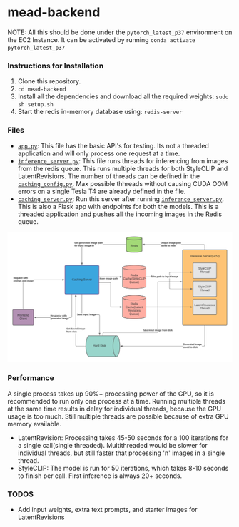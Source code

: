 # mead-backend

NOTE: All this should be done under the `pytorch_latest_p37` environment on the EC2 Instance.
It can be activated by running `conda activate pytorch_latest_p37`

### Instructions for Installation
1. Clone this repository.
2. `cd mead-backend`
3. Install all the dependencies and download all the required weights: `sudo sh setup.sh`
4. Start the redis in-memory database using: `redis-server`

### Files
* [`app.py`](app.py): This file has the basic API's for testing. Its not a threaded application and will only process one request at a time.
* [`inference_server.py`](inference_server.py): This file runs threads for inferencing from images from the redis queue. This runs multiple threads for both StyleCLIP and LatentRevisions. The number of threads can be defined in the [`caching_config.py`](caching_config.py). Max possible thhreads without causing CUDA OOM errors on a single Tesla T4 are already defined in the file.
* [`caching_server.py`](caching_server.py): Run this server after running [`inference_server.py`](inference_server.py). This is also a Flask app with endpoints for both the models. This is a threaded application and pushes all the incoming images in the Redis queue.

![Architecture](architecture.jpeg)

### Performance
A single process takes up 90%+ processing power of the GPU, so it is recommended to run only one process at a time. Running multiple threads at the same time results in delay for individual threads, because the GPU usage is too much. Still multiple threads are possible because of extra GPU memory available.
* LatentRevision: Processing takes 45-50 seconds for a 100 iterations for a single call(single threaded). Multithreaded would be slower for individual threads, but still faster that processing 'n' images in a single thread.
* StyleCLIP: The model is run for 50 iterations, which takes 8-10 seconds to finish per call. First inference is always 20+ seconds.

### TODOS 
* Add input weights, extra text prompts, and starter images for LatentRevisions